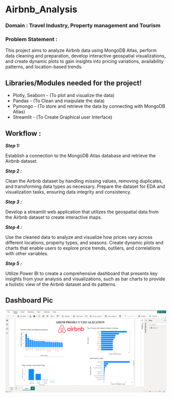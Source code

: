# Airbnb_Analysis

### Domain : Travel Industry, Property management and Tourism

### Problem Statement :

This project aims to analyze Airbnb data using MongoDB Atlas, perform data cleaning and preparation, develop interactive geospatial visualizations, and create dynamic plots to gain insights into pricing variations, availability patterns, and location-based trends.

## Libraries/Modules needed for the project!
* Plotly, Seaborn - (To plot and visualize the data)
* Pandas - (To Clean and maipulate the data)
* Pymongo - (To store and retrieve the data by connecting with MongoDB Atlas)
* Streamlit - (To Create Graphical user Interface)

## Workflow :

***Step 1:*** 

Establish a connection to the MongoDB Atlas database and retrieve the Airbnb dataset.

***Step 2 :***

Clean the Airbnb dataset by handling missing values, removing duplicates, and transforming data types as necessary. Prepare the dataset for EDA and visualization tasks, ensuring data integrity and consistency.

***Step 3 :***

Develop a streamlit web application that utilizes the geospatial data from the Airbnb dataset to create interactive maps.

***Step 4 :***

Use the cleaned data to analyze and visualize how prices vary across different locations, property types, and seasons. Create dynamic plots and charts that enable users to explore price trends, outliers, and correlations with other variables.

***Step 5 :***

Utilize Power BI to create a comprehensive dashboard that presents key insights from your analysis and visualizations, such as bar charts to provide a holistic view of the Airbnb dataset and its patterns.

## Dashboard Pic

![Airbnb-dashboard](readme-image/Airbnb-dashboard.png "Airbnb Dashboard Image.")
